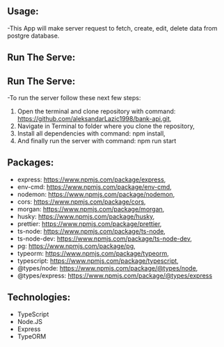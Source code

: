 ## Usage:

-This App will make server request to fetch, create, edit, delete data from postgre database.

## Run The Serve:

## Run The Serve:

-To run the server follow these next few steps:

1.  Open the terminal and clone repository with command: https://github.com/aleksandarLazic1998/bank-api.git,
2.  Navigate in Terminal to folder where you clone the repository,
3.  Install all dependencies with command: npm install,
4.  And finally run the server with command: npm run start

## Packages:

- express: https://www.npmjs.com/package/express,
- env-cmd: https://www.npmjs.com/package/env-cmd,
- nodemon: https://www.npmjs.com/package/nodemon,
- cors: https://www.npmjs.com/package/cors,
- morgan: https://www.npmjs.com/package/morgan,
- husky: https://www.npmjs.com/package/husky,
- prettier: https://www.npmjs.com/package/prettier,
- ts-node: https://www.npmjs.com/package/ts-node,
- ts-node-dev: https://www.npmjs.com/package/ts-node-dev,
- pg: https://www.npmjs.com/package/pg,
- typeorm: https://www.npmjs.com/package/typeorm,
- typescript: https://www.npmjs.com/package/typescript,
- @types/node: https://www.npmjs.com/package/@types/node,
- @types/express: https://www.npmjs.com/package/@types/express

## Technologies:

- TypeScript
- Node.JS
- Express
- TypeORM
